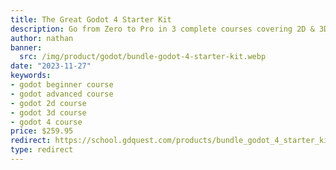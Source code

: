 ```yaml
---
title: The Great Godot 4 Starter Kit
description: Go from Zero to Pro in 3 complete courses covering 2D & 3D gamedev and a deep dive into all the best secrets of Godot 4.
author: nathan
banner:
  src: /img/product/godot/bundle-godot-4-starter-kit.webp
date: "2023-11-27"
keywords:
- godot beginner course
- godot advanced course
- godot 2d course
- godot 3d course
- godot 4 course
price: $259.95
redirect: https://school.gdquest.com/products/bundle_godot_4_starter_kit
type: redirect
---
```

